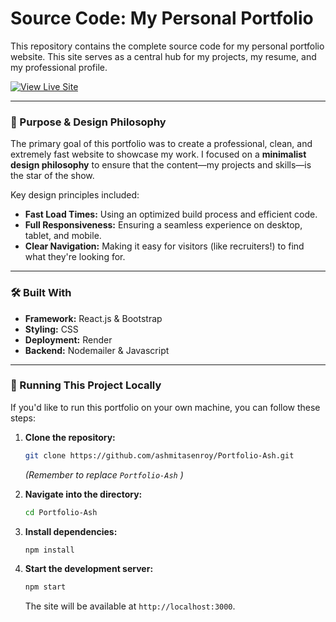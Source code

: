 # Source Code: My Personal Portfolio

This repository contains the complete source code for my personal portfolio website. This site serves as a central hub for my projects, my resume, and my professional profile.

[![View Live Site](https://img.shields.io/badge/View_Live_Site-00b386?style=for-the-badge&logo=About.me&logoColor=white)](https://ashmitas-portfolio.onrender.com/)

---

### 🎯 Purpose & Design Philosophy

The primary goal of this portfolio was to create a professional, clean, and extremely fast website to showcase my work. I focused on a **minimalist design philosophy** to ensure that the content—my projects and skills—is the star of the show.

Key design principles included:
- **Fast Load Times:** Using an optimized build process and efficient code.
- **Full Responsiveness:** Ensuring a seamless experience on desktop, tablet, and mobile.
- **Clear Navigation:** Making it easy for visitors (like recruiters!) to find what they're looking for.

---

### 🛠️ Built With

- **Framework:** React.js & Bootstrap
- **Styling:** CSS
- **Deployment:** Render
- **Backend:** Nodemailer & Javascript

---

### 🚀 Running This Project Locally

If you'd like to run this portfolio on your own machine, you can follow these steps:

1.  **Clone the repository:**
    ```sh
    git clone https://github.com/ashmitasenroy/Portfolio-Ash.git
    ```
    *(Remember to replace `Portfolio-Ash` )*

2.  **Navigate into the directory:**
    ```sh
    cd Portfolio-Ash
    ```

3.  **Install dependencies:**
    ```sh
    npm install
    ```

4.  **Start the development server:**
    ```sh
    npm start
    ```
    The site will be available at `http://localhost:3000`.
